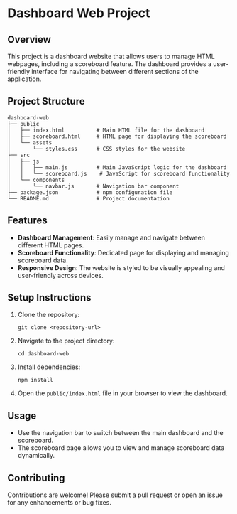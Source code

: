 # Dashboard Web Project

## Overview
This project is a dashboard website that allows users to manage HTML webpages, including a scoreboard feature. The dashboard provides a user-friendly interface for navigating between different sections of the application.

## Project Structure
```
dashboard-web
├── public
│   ├── index.html          # Main HTML file for the dashboard
│   ├── scoreboard.html     # HTML page for displaying the scoreboard
│   └── assets
│       └── styles.css      # CSS styles for the website
├── src
│   ├── js
│   │   ├── main.js         # Main JavaScript logic for the dashboard
│   │   └── scoreboard.js    # JavaScript for scoreboard functionality
│   └── components
│       └── navbar.js       # Navigation bar component
├── package.json            # npm configuration file
└── README.md               # Project documentation
```

## Features
- **Dashboard Management**: Easily manage and navigate between different HTML pages.
- **Scoreboard Functionality**: Dedicated page for displaying and managing scoreboard data.
- **Responsive Design**: The website is styled to be visually appealing and user-friendly across devices.

## Setup Instructions
1. Clone the repository:
   ```
   git clone <repository-url>
   ```
2. Navigate to the project directory:
   ```
   cd dashboard-web
   ```
3. Install dependencies:
   ```
   npm install
   ```
4. Open the `public/index.html` file in your browser to view the dashboard.

## Usage
- Use the navigation bar to switch between the main dashboard and the scoreboard.
- The scoreboard page allows you to view and manage scoreboard data dynamically.

## Contributing
Contributions are welcome! Please submit a pull request or open an issue for any enhancements or bug fixes.